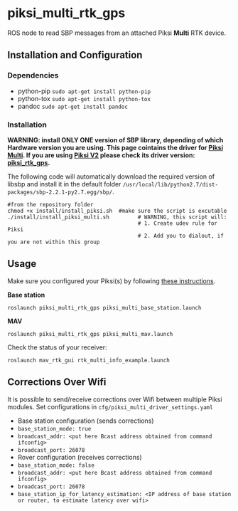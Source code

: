 piksi_multi_rtk_gps
======
ROS node to read SBP messages from an attached Piksi **Multi** RTK device.
  
## Installation and Configuration

### Dependencies
  * python-pip `sudo apt-get install python-pip`
  * python-tox `sudo apt-get install python-tox`
  * pandoc     `sudo apt-get install pandoc`
  
### Installation
**WARNING: install __ONLY ONE__ version of SBP library, depending of which Hardware version you are using. This page cointains the driver for [Piksi Multi](https://www.swiftnav.com/piksi-multi). If you are using [Piksi V2](http://docs.swiftnav.com/pdfs/piksi_datasheet_v2.3.1.pdf) please check its driver version: [piksi_rtk_gps](https://github.com/ethz-asl/mav_rtk_gps/tree/master/piksi_rtk_gps).**

The following code will automatically download the required version of libsbp and install it in the default folder `/usr/local/lib/python2.7/dist-packages/sbp-2.2.1-py2.7.egg/sbp/`.

```
#from the repository folder
chmod +x install/install_piksi.sh  #make sure the script is excutable
./install/install_piksi_multi.sh         # WARNING, this script will:
                                         # 1. Create udev rule for Piksi
                                         # 2. Add you to dialout, if you are not within this group
```

## Usage
Make sure you configured your Piksi(s) by following [these instructions](https://github.com/ethz-asl/mav_rtk_gps/wiki/Installing-and-Configuring-Piksi#settings-piksi-multi).

**Base station**
```
roslaunch piksi_multi_rtk_gps piksi_multi_base_station.launch
```

**MAV**
```
roslaunch piksi_multi_rtk_gps piksi_multi_mav.launch
```
Check the status of your receiver:
```
roslaunch mav_rtk_gui rtk_multi_info_example.launch
```

## Corrections Over Wifi
It is possible to send/receive corrections over Wifi between multiple Piksi modules.
Set configurations in `cfg/piksi_multi_driver_settings.yaml`
- Base station configuration (sends corrections)
 - `base_station_mode: true`
 - `broadcast_addr: <put here Bcast address obtained from command ifconfig>`
 - `broadcast_port: 26078`
- Rover configuration (receives corrections)
 - `base_station_mode: false`
 - `broadcast_addr: <put here Bcast address obtained from command ifconfig>`
 - `broadcast_port: 26078`
 - `base_station_ip_for_latency_estimation: <IP address of base station or router, to estimate latency over wifi>`
